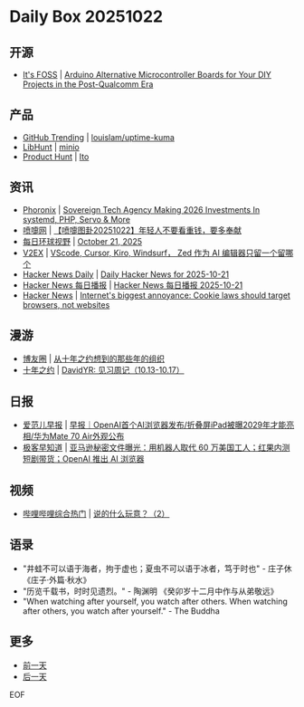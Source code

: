 # Daily Box 20251022

## 开源
- [It's FOSS](https://itsfoss.com/) | [Arduino Alternative Microcontroller Boards for Your DIY Projects in the Post-Qualcomm Era](https://itsfoss.com/arduino-alternative-microcontroller-boards/)

## 产品
- [GitHub Trending](https://github.com/trending?since=daily) | [louislam/uptime-kuma](https://github.com/louislam/uptime-kuma)
- [LibHunt](https://www.libhunt.com/) | [minio](https://www.libhunt.com/r/minio)
- [Product Hunt](https://www.producthunt.com) | [Ito](https://www.producthunt.com/products/ito-4)

## 资讯
- [Phoronix](https://www.phoronix.com/) | [Sovereign Tech Agency Making 2026 Investments In systemd, PHP, Servo & More](https://www.phoronix.com/news/STF-2026-systemd-PHP)
- [喷嚏网](http://www.dapenti.com/blog/blog.asp?subjectid=70&name=xilei) | [【喷嚏图卦20251022】年轻人不要看重钱，要多奉献](http://www.dapenti.com/blog/more.asp?name=xilei&id=188987)
- [每日环球视野](https://idai.ly/) | [October 21, 2025](http://m.idai.ly/se/a193iG?1761004800)
- [V2EX](https://www.v2ex.com/) | [VScode, Cursor, Kiro, Windsurf， Zed 作为 AI 编辑器只留一个留哪个](https://www.v2ex.com/t/1167490)
- [Hacker News Daily](https://www.daemonology.net/hn-daily/) | [Daily Hacker News for 2025-10-21](https://www.daemonology.net/hn-daily/2025-10-21.html)
- [Hacker News 每日播报](https://hacker-news.agi.li/) | [Hacker News 每日播报 2025-10-21](https://hacker-news.agi.li/post/2025-10-21)
- [Hacker News](https://news.ycombinator.com/front) | [Internet's biggest annoyance: Cookie laws should target browsers, not websites](https://news.ycombinator.com/item?id=45667866)

## 漫游
- [博友圈](https://www.boyouquan.com/home) | [从十年之约想到的那些年的组织](https://www.boyouquan.com/go?from=feed&link=https%3A%2F%2Fwww.chener.net%2Farchives%2Falliance%2F)
- [十年之约](https://www.foreverblog.cn/feeds.html) | [DavidYR: 见习周记（10.13-10.17）](https://www.david03.top/index.php/archives/383/)

## 日报
- [爱范儿早报](https://www.ifanr.com/category/ifanrnews) | [早报｜OpenAI首个AI浏览器发布/折叠屏iPad被曝2029年才能亮相/华为Mate 70 Air外观公布](https://www.ifanr.com/1641730)
- [极客早知道](https://www.geekpark.net/column/74) | [亚马逊秘密文件曝光：用机器人取代 60 万美国工人；红果内测短剧带货；OpenAI 推出 AI 浏览器](https://www.geekpark.net/news/355228)

## 视频
- [哔哩哔哩综合热门](https://www.bilibili.com/v/popular/all/) | [说的什么玩意？（2）](https://b23.tv/BV1ZgsazAEdX)

## 语录
- "井蛙不可以语于海者，拘于虚也；夏虫不可以语于冰者，笃于时也" - 庄子休 《庄子·外篇·秋水》
- "历览千载书，时时见遗烈。" - 陶渊明 《癸卯岁十二月中作与从弟敬远》
- "When watching after yourself, you watch after others. When watching after others, you watch after yourself." - The Buddha

## 更多
- [前一天](daily-box-20251021.md)
- [后一天](daily-box-20251023.md)

EOF